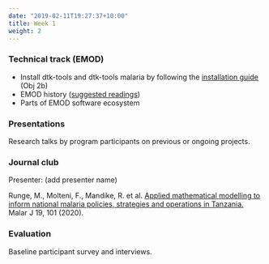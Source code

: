 ```yaml
---
date: "2019-02-11T19:27:37+10:00"
title: Week 1
weight: 2
---
```


<!--more-->

### Technical track (EMOD)

- Install dtk-tools and dtk-tools malaria by following the [installation guide](https://faculty-enrich-2022.netlify.app/lessons/installation-guide/) (Obj 2b) 
- EMOD history ([suggested readings](https://faculty-enrich-2022.netlify.app/resources/emod-papers/))
- Parts of EMOD software ecosystem

### Presentations

Research talks by program participants on previous or ongoing projects.

### Journal club

Presenter: (add presenter name)

Runge, M., Molteni, F., Mandike, R. et al. [Applied mathematical modelling to inform national malaria policies, 
strategies and operations in Tanzania.](https://malariajournal.biomedcentral.com/articles/10.1186/s12936-020-03173-0) 
Malar J 19, 101 (2020).

### Evaluation

Baseline participant survey and interviews.